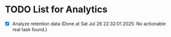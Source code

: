 # TODO List for Analytics

- [x] Analyze retention data  (Done at Sat Jul 26 22:32:01 2025: No actionable real task found.)